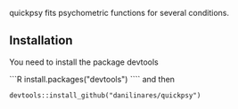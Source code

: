 <!-- README.md is generated from README.Rmd. Please edit that file -->



quickpsy fits psychometric functions for several conditions.

Installation
------------

You need to install the package devtools

\`\`\`R install.packages("devtools") \`\`\`\` and then

``` {.r}
devtools::install_github("danilinares/quickpsy")
```
